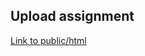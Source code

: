 ## Upload assignment

[Link to public/html](https://users.metropolia.fi/~mirohi/WebOhjelmointi/Week6/Upload/)
